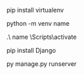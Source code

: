 pip install virtualenv

python -m venv name

.\ name \Scripts\activate

pip install Django

py manage.py runserver
